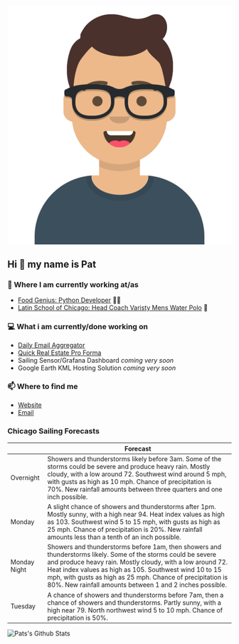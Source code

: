 [![Social banner for p-j-falconer](https://raw.githubusercontent.com/P-J-FALCONER/P-J-FALCONER/master/assets/avataaars.svg)](https://patfalconer.com/)
## Hi :wave: my name is Pat

### 💼 Where I am currently working at/as
- [Food Genius: Python Developer](https://getfoodgenius.com/) 🍔🐍
- [Latin School of Chicago: Head Coach Varisty Mens Water Polo](https://www.latinschool.org/) 🤽


### 💻 What i am currently/done working on
 - [Daily Email Aggregator](https://github.com/P-J-FALCONER/dott_daily_mail)
 - [Quick Real Estate Pro Forma](https://github.com/P-J-FALCONER/henry)
 - Sailing Sensor/Grafana Dashboard *coming very soon*
 - Google Earth KML Hosting Solution *coming very soon*

### 📫 Where to find me
 - [Website](https://patfalconer.com/)
 - [Email](mailto:patrick.j.falconer@gmail.com)


### Chicago Sailing Forecasts
|   | Forecast  |
|---|---|
| Overnight | Showers and thunderstorms likely before 3am. Some of the storms could be severe and produce heavy rain. Mostly cloudy, with a low around 72. Southwest wind around 5 mph, with gusts as high as 10 mph. Chance of precipitation is 70%. New rainfall amounts between three quarters and one inch possible. |
| Monday | A slight chance of showers and thunderstorms after 1pm. Mostly sunny, with a high near 94. Heat index values as high as 103. Southwest wind 5 to 15 mph, with gusts as high as 25 mph. Chance of precipitation is 20%. New rainfall amounts less than a tenth of an inch possible. |
| Monday Night | Showers and thunderstorms before 1am, then showers and thunderstorms likely. Some of the storms could be severe and produce heavy rain. Mostly cloudy, with a low around 72. Heat index values as high as 105. Southwest wind 10 to 15 mph, with gusts as high as 25 mph. Chance of precipitation is 80%. New rainfall amounts between 1 and 2 inches possible. |
| Tuesday | A chance of showers and thunderstorms before 7am, then a chance of showers and thunderstorms. Partly sunny, with a high near 79. North northwest wind 5 to 10 mph. Chance of precipitation is 50%. |

![Pats's Github Stats](https://github-readme-stats.vercel.app/api?username=p-j-falconer&show_icons=true&theme=radical)
